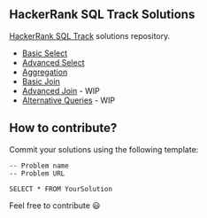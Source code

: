 ## HackerRank SQL Track Solutions
[HackerRank SQL Track](https://www.hackerrank.com/domains/sql/select) solutions repository.

* [Basic Select](https://github.com/vnbrs/hackerrank-sql/tree/master/basic-select)
* [Advanced Select](https://github.com/vnbrs/hackerrank-sql/tree/master/advanced-select)
* [Aggregation](https://github.com/vnbrs/hackerrank-sql/tree/master/aggregation)
* [Basic Join](https://github.com/vnbrs/hackerrank-sql/tree/master/basic-join)
* [Advanced Join](https://github.com/vnbrs/hackerrank-sql/tree/master/advanced-join) - WIP
* [Alternative Queries](https://github.com/vnbrs/hackerrank-sql/tree/master/alternative-queries) - WIP

## How to contribute?
Commit your solutions using the following template:

```
-- Problem name
-- Problem URL
 
SELECT * FROM YourSolution
```

Feel free to contribute 😃